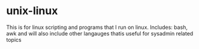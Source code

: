# unix-linux

This is for linux scripting and programs that I run on linux. 
Includes: bash, awk and will also include other langauges thatis useful for sysadmin related topics
